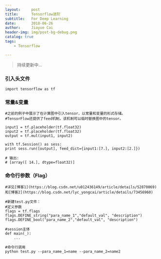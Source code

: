 ```yaml
---
layout:     post
title:      Tensorflow进阶
subtitle:   For Deep Learning
date:       2018-06-26
author:     Jiayue Cai
header-img: img/post-bg-debug.png
catalog: true
tags:
    - Tensorflow

---
```



>持续更新中... 

### 引入头文件 

	import tensorflow as tf

### 常量&变量 

	#之前的例子中展示了在计算图中引入tensor，以常量和变量的形式存储。
	#TensorFlow还提供了feed机制，该机制可以临时替换图中的tensor。
	
	input1 = tf.placeholder(tf.float32)
	input2 = tf.placeholder(tf.float32)
	output = tf.mul(input1, input2)

	with tf.Session() as sess:
	print sess.run([output], feed_dict={input1:[7.], input2:[2.]})

	# 输出:
	# [array([ 14.], dtype=float32)]

	
### 命令行参数（Flag）

	#详见[博客1](https://blog.csdn.net/u012436149/article/details/52870069)和[博客2](https://blog.csdn.net/lyc_yongcai/article/details/73456960)
	
	#新建test.py文件：
	#定义参数
	flags = tf.flags
	flags.DEFINE_string("para_name_1","default_val", "description")
	flags.DEFINE_bool("para_name_2","default_val", "description")
	
	#session主体
	def main(_): 
		...
	
    #命令行调用
	python test.py --para_name_1=name --para_name_2=name2
	